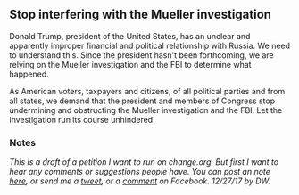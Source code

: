 ## Stop interfering with the Mueller investigation

Donald Trump, president of the United States, has an unclear and apparently improper financial and political relationship with Russia. We need to understand this. Since the president hasn't been forthcoming, we are relying on the Mueller investigation and the FBI to determine what happened.

As American voters, taxpayers and citizens, of all political parties and from all states, we demand that the president and members of Congress stop undermining and obstructing the Mueller investigation and the FBI. Let the investigation run its course unhindered.

### Notes

<i>This is a draft of a petition I want to run on change.org. But first I want to hear any comments or suggestions people have. You can post an note <a href="https://github.com/scripting/open-source-writing/issues/1">here</a>, or send me a <a href="https://twitter.com/davewiner">tweet</a>, or a <a href="https://www.facebook.com/dave.winer.12/posts/664629957077746?notif_id=1514302019444670&notif_t=feedback_reaction_generic">comment</a> on Facebook. 12/27/17 by DW.</i>

